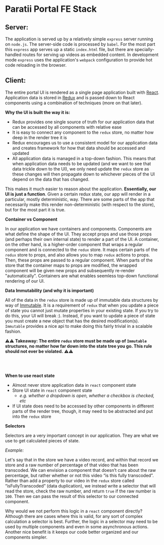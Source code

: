 # Paratii Portal FE Stack

## Server:
The application is served up by a relatively simple `express` server running on `node.js`. The server-side code is processed by `babel`. For the most part this `express` app serves up a static `index.html` file, but there are specially-handled routes for serving up videos as embedded content. In development mode `express` uses the application's `webpack` configuration to provide hot code reloading in the browser.

## Client:

The entire portal UI is rendered as a single page application built with [React](https://reactjs.org/). Application data is stored in [Redux](https://redux.js.org/) and is passed down to React components using a combination of techniques (more on that later). 

**Why the UI is built the way it is:**

- Redux provides one single source of truth for our application data that can be accessed by all components with relative ease
- It is easy to connect any component to the `redux` store, no matter how deep in the render tree it is
- Redux encourages us to use a consistent model for our application data and creates framework for how that data should be accessed and updated
- All application data is managed in a top-down fashion. This means that when application data needs to be updated (and we want to see that data trickle down to the UI), we only need update the `redux` store as these changes will then propagate down to whichever pieces of the UI depend on the data that has changed.

This makes it much easier to reason about the application. **Essentially, our UI is just a function**. Given a certain redux state, our app will render in a particular, mostly deterministic, way. There are some parts of the app that necessarily make this render non-deterministic (with respect to the store), but for the most part it is true.

**Container vs Component**

In our application we have containers and components. Components are what define the shape of the UI. They accept props and use those props (and perhaps their own internal state) to render a part of the UI. A container, on the other hand, is a higher-order component that wraps a regular component and is connected to the `redux` store. It maps certain parts of the `redux` store to props, and also allows you to map `redux` actions to props. Then, these props are passed to a regular component. When parts of the store that the container maps to props are modified, the wrapped component will be given new props and subsequently re-render "automatically". Containers are what enables seemless top-down functional rendering of our UI.


**Data Immutability (and why it is important)**

All of the data in the `redux` store is made up of immutable data structures by way of [Immutable](https://facebook.github.io/immutable-js/). It is a requirement of `redux` that when you update a piece of state you cannot just mutate properties in your existing state. If you try to do this, your UI will break :). Instead, if you want to update a piece of state you must create a new object that has the desired modification(s). `Immutable` provides a nice api to make doing this fairly trivial in a scalable fashion.

⚠️⚠️
**Takeaway: The entire `redux` store must be made up of `Immutable` structures, no matter how far down into the state tree you go. This rule should not ever be violated.**
⚠️⚠️

<br /><br/>

**When to use react state**


- Almost never store application data in `react` component state
- Store UI state in `react` component state
    - *e.g. whether a dropdown is open, whether a checkbox is checked, etc*
- If UI state does need to be accessed by other components in different parts of the render tree, though, it may need to be abstracted and put into the `redux` store


**Selectors**

Selectors are a very important concept in our application. They are what we use to get calculated pieces of state. 

*Example:*

Let's say that in the store we have a video record, and within that record we store and a raw number of percentage of that video that has been transcoded.
We can envision a component that doesn’t care about the raw percentage, but rather whether or not this video “is this fully transcoded”. Rather than add a property to our video in the `redux` store called “isFullyTranscoded” (data duplication), we instead write a selector that will read the store, check the raw number, and return `true` if the raw number is `100`. Then we can pass the result of this selector to our connected component.

Why would we not perform this logic in a `react` component directly? Although there are cases where this is valid, for any sort of complex calculation a selector is best. Further, the logic in a selector may need to be used by multiple components and even in some asynchronous actions. Another nice benefit is it keeps our code better organized and our components simpler.
